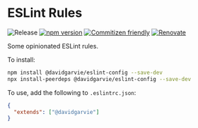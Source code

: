 # ESLint Rules
![Release](https://github.com/davidgarvie/eslint-config/workflows/Release/badge.svg) [![npm version](https://badge.fury.io/js/%40davidgarvie%2Feslint-config.svg)](https://badge.fury.io/js/%40davidgarvie%2Feslint-config) [![Commitizen friendly](https://img.shields.io/badge/commitizen-friendly-brightgreen.svg)](http://commitizen.github.io/cz-cli/) [![Renovate](https://img.shields.io/badge/renovate-enabled-brightgreen.svg)](https://renovatebot.com)

Some opinionated ESLint rules.

To install: 

```bash
npm install @davidgarvie/eslint-config --save-dev
npx install-peerdeps @davidgarvie/eslint-config --save-dev
```

To use, add the following to `.eslintrc.json`:
```json
{
  "extends": ["@davidgarvie"]
}
```
